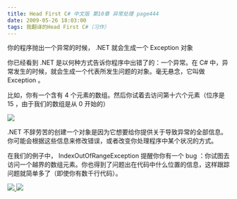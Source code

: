 ```yaml
---
title: Head First C# 中文版 第10章 异常处理 page444
date: 2009-05-26 18:03:00
tags: 我翻译的Head First C#（习作）
---
```

你的程序抛出一个异常的时候，  .NET  就会生成一个  Exception  对象

  

你已经看到  .NET  是以何种方式告诉你程序中出错了的：一个异常。在  C#  中，异常发生的时候，就会生成一个代表所发生问题的对象。毫无悬念，它叫做
Exception  。

  

比如，你有一个含有  4  个元素的数组。然后你试着去访问第十六个元素（位序是  15  ，由于我们的数组是从  0  开始的）

  

![](http://student.csdn.net/attachment/200905/26/39098_1243333016Hk78.jpg)

.NET  不辞劳苦的创建一个对象是因为它想要给你提供关于导致异常的全部信息。你可能会根据这些信息来修改错误，或者改变你处理程序中某个状况的方式。

  

在我们的例子中，  IndexOutOfRangeException  提醒你你有一个  bug
：你试图去访问一个越界的数组元素。你也得到了问题出在代码中什么位置的信息，这样跟踪问题就简单多了（即使你有数千行代码）。



[ ![](https://profile.csdnimg.cn/5/2/5/3_cuipengfei1)
![](https://g.csdnimg.cn/static/user-reg-year/1x/11.png)
](https://blog.csdn.net/cuipengfei1)





